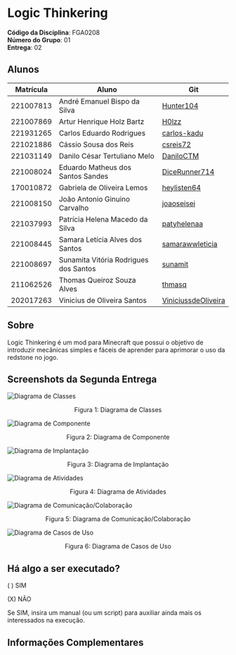 [//]: # (# 2024.2_G1_ModMine_Entrega_02)

[//]: # ()
[//]: # (Esse repositório é para ser utilizado pelos grupos como um template inicial.)

[//]: # (As seções do Template NÃO DEVEM SER OMITIDAS, sendo TODAS RELEVANTES.)

[//]: # (Demais diretrizes constam no Moodle.)

[//]: # ()
[//]: # (**!! Atenção: Renomeie o seu repositório para &#40;Ano.Semestre&#41;_&#40;Grupo&#41;_&#40;NomeDoProjeto&#41;_&#40;Entrega_01&#41;*. !!**)

[//]: # ()
[//]: # (**!! _Não coloque os nomes dos alunos no título do repositório_. !!**)

[//]: # ()
[//]: # (**!! _Exemplo de título correto: 2024.2_G1_Jogo_Entrega_01_. !!**)

[//]: # ()
[//]: # (&#40;Apague esses comentários&#41;)

# Logic Thinkering

**Código da Disciplina**: FGA0208<br>
**Número do Grupo**: 01<br>
**Entrega**: 02<br>

## Alunos

| Matrícula | Aluno                                 | Git                                                           |
| --------- | ------------------------------------- | ------------------------------------------------------------- |
| 221007813 | André Emanuel Bispo da Silva          | [Hunter104](https://github.com/Hunter104)                     |
| 221007869 | Artur Henrique Holz Bartz             | [H0lzz](https://github.com/H0lzz)                             |
| 221931265 | Carlos Eduardo Rodrigues              | [carlos-kadu](https://github.com/carlos-kadu)                 |
| 221021886 | Cássio Sousa dos Reis                 | [csreis72](https://github.com/csreis72)                       |
| 221031149 | Danilo César Tertuliano Melo          | [DaniloCTM](https://github.com/DaniloCTM)                     |
| 221008024 | Eduardo Matheus dos Santos Sandes     | [DiceRunner714](https://github.com/DiceRunner714)             |
| 170010872 | Gabriela de Oliveira Lemos            | [heylisten64](https://github.com/heylisten64)                 |
| 221008150 | João Antonio Ginuino Carvalho         | [joaoseisei](https://github.com/joaoseisei)                   |
| 221037993 | Patrícia Helena Macedo da Silva       | [patyhelenaa](https://github.com/patyhelenaa)                 |
| 221008445 | Samara Letícia Alves dos Santos       | [samarawwleticia](https://github.com/samarawwleticia)         |
| 221008697 | Sunamita Vitória Rodrigues dos Santos | [sunamit](https://github.com/sunamit)                         |
| 211062526 | Thomas Queiroz Souza Alves            | [thmasq](https://github.com/thmasq)                           |
| 202017263 | Vinicius de Oliveira Santos           | [ViniciussdeOliveira](https://github.com/ViniciussdeOliveira) |


## Sobre

Logic Thinkering é um mod para Minecraft que possui o objetivo de introduzir mecânicas simples e fáceis de aprender para aprimorar o uso da redstone no jogo.

[//]: # (Contextualize, usando referências, links, e outros materiais como fontes.)

## Screenshots da Segunda Entrega

![Diagrama de Classes](https://raw.githubusercontent.com/UnBArqDsw2024-2/2024.2_G1_Logic_Thinkering_Entrega_02/refs/heads/main/assets/diagramaClasse/DCv3.0.png)
<p style="text-align: center">Figura 1: Diagrama de Classes</p>

![Diagrama de Componente](https://raw.githubusercontent.com/UnBArqDsw2024-2/2024.2_G1_Logic_Thinkering_Entrega_02/refs/heads/main/assets/componentes2.png)
<p style="text-align: center">Figura 2: Diagrama de Componente</p>

![Diagrama de Implantação](https://raw.githubusercontent.com/UnBArqDsw2024-2/2024.2_G1_Logic_Thinkering_Entrega_02/refs/heads/main/assets/diagramaImplantacao/Div2.png)
<p style="text-align: center">Figura 3: Diagrama de Implantação</p>

![Diagrama de Atividades](https://raw.githubusercontent.com/UnBArqDsw2024-2/2024.2_G1_Logic_Thinkering_Entrega_02/refs/heads/main/assets/diagramaAtividades/screenshot.png)
<p style="text-align: center">Figura 4: Diagrama de Atividades</p>

![Diagrama de Comunicação/Colaboração](https://raw.githubusercontent.com/UnBArqDsw2024-2/2024.2_G1_Logic_Thinkering_Entrega_02/refs/heads/main/assets/DiagramaComunicacao/comunicacaoV3.png)
<p style="text-align: center">Figura 5: Diagrama de Comunicação/Colaboração</p>

<!-- ![Diagrama de Sequência]()
<p style="text-align: center">Figura 6: Diagrama de Sequência</p> -->

![Diagrama de Casos de Uso](https://raw.githubusercontent.com/UnBArqDsw2024-2/2024.2_G1_Logic_Thinkering_Entrega_02/refs/heads/main/assets/diagramaCasoUso/DCUv2.png)
<p style="text-align: center">Figura 6: Diagrama de Casos de Uso</p>

## Há algo a ser executado?

( ) SIM

(X) NÃO

Se SIM, insira um manual (ou um script) para auxiliar ainda mais os interessados na execução.

## Informações Complementares
